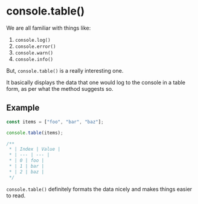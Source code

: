 # console.table()

We are all familiar with things like:

1. `console.log()`
2. `console.error()`
3. `console.warn()`
4. `console.info()`

But, `console.table()` is a really interesting one.

It basically displays the data that one would log to the console in a table form, as per what the method suggests so.

## Example

```js
const items = ["foo", "bar", "baz"];

console.table(items);

/**
 * | Index | Value |
 * | --- | --- |
 * | 0 | foo |
 * | 1 | bar |
 * | 2 | baz |
 */
```

`console.table()` definitely formats the data nicely and makes things easier to read.
